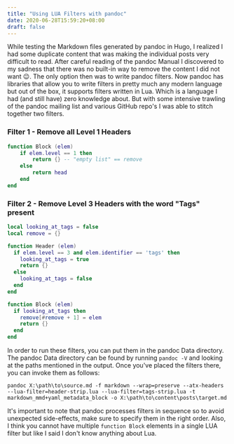 ```yaml
---
title: "Using LUA Filters with pandoc"
date: 2020-06-28T15:59:20+08:00
draft: false
---
```


While testing the Markdown files generated by pandoc in Hugo, I realized I had some duplicate content that was making the individual posts very difficult to read. After careful reading of the pandoc Manual I discovered to my sadness that there was no built-in way to remove the content I did not want 😉. The only option then was to write pandoc filters. Now pandoc has libraries that allow you to write filters in pretty much any modern language but out of the box, it supports filters written in Lua. Which is a language I had (and still have) zero knowledge about. But with some intensive trawling of the pandoc mailing list and various GitHub repo's I was able to stitch together two filters.

### Filter 1 - Remove all Level 1 Headers
```lua
function Block (elem)
	if elem.level == 1 then
		return {} -- "empty list" == remove
	else
		return head
	end
end
```

### Filter 2 - Remove Level 3 Headers with the word "Tags" present
```lua
local looking_at_tags = false
local remove = {}

function Header (elem)
  if elem.level == 3 and elem.identifier == 'tags' then
	looking_at_tags = true
	return {}
  else
	looking_at_tags = false
  end
end

function Block (elem)
  if looking_at_tags then
	remove[#remove + 1] = elem
	return {}
  end
end
```

In order to run these filters, you can put them in the pandoc Data directory. The pandoc Data directory can be found by running `pandoc -V` and looking at the paths mentioned in the output. Once you've placed the filters there, you can invoke them as follows:
```shell
pandoc X:\path\to\source.md -f markdown --wrap=preserve --atx-headers --lua-filter=header-strip.lua --lua-filter=tags-strip.lua -t markdown_mmd+yaml_metadata_block -o X:\path\to\content\posts\target.md

```

It's important to note that pandoc processes filters in sequence so to avoid unexpected side-effects, make sure to specify them in the right order. Also, I think you cannot have multiple `function Block` elements in a single LUA filter but like I said I don't know anything about Lua.
